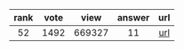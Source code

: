 
| rank | vote | view | answer | url |
|:-:|:-:|:-:|:-:|:-:|
|52|1492|669327|11| [url](http://stackoverflow.com/questions/448271/what-is-init-py-for) |
